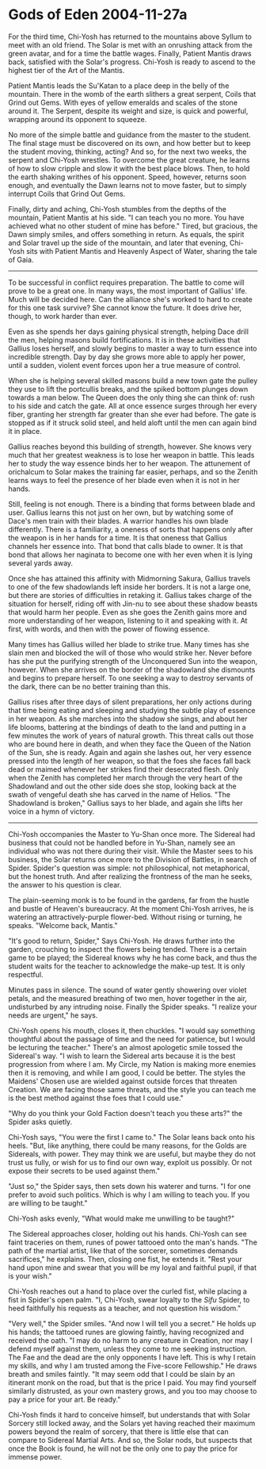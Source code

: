 <!-- TITLE: Gods of Eden 2004-11-27a -->
<!-- SUBTITLE: A game log for Gods of Eden -->

# Gods of Eden 2004-11-27a

For the third time, Chi-Yosh has returned to the mountains above Syllum to meet with an old friend. The Solar is met with an onrushing attack from the green avatar, and for a time the battle wages. Finally, Patient Mantis draws back, satisfied with the Solar's progress. Chi-Yosh is ready to ascend to the highest tier of the Art of the Mantis.

Patient Mantis leads the Su'Katan to a place deep in the belly of the mountain. There in the womb of the earth slithers a great serpent, Coils that Grind out Gems. With eyes of yellow emeralds and scales of the stone around it. The Serpent, despite its weight and size, is quick and powerful, wrapping around its opponent to squeeze.

No more of the simple battle and guidance from the master to the student. The final stage must be discovered on its own, and how better but to keep the student moving, thinking, acting? And so, for the next two weeks, the serpent and Chi-Yosh wrestles. To overcome the great creature, he learns of how to slow cripple and slow it with the best place blows. Then, to hold the earth shaking writhes of his opponent. Speed, however, returns soon enough, and eventually the Dawn learns not to move faster, but to simply interrupt Coils that Grind Out Gems.

Finally, dirty and aching, Chi-Yosh stumbles from the depths of the mountain, Patient Mantis at his side. "I can teach you no more. You have achieved what no other student of mine has before." Tired, but gracious, the Dawn simply smiles, and offers something in return. As equals, the spirit and Solar travel up the side of the mountain, and later that evening, Chi-Yosh sits with Patient Mantis and Heavenly Aspect of Water, sharing the tale of Gaia.

---

To be successful in conflict requires preparation. The battle to come will prove to be a great one. In many ways, the most important of Gallius' life. Much will be decided here. Can the alliance she's worked to hard to create for this one task survive? She cannot know the future. It does drive her, though, to work harder than ever.

Even as she spends her days gaining physical strength, helping Dace drill the men, helping masons build fortifications. It is in these activities that Gallius loses herself, and slowly begins to master a way to turn essence into incredible strength. Day by day she grows more able to apply her power, until a sudden, violent event forces upon her a true measure of control.

When she is helping several skilled masons build a new town gate the pulley they use to lift the portcullis breaks, and the spiked bottom plunges down towards a man below. The Queen does the only thing she can think of: rush to his side and catch the gate. All at once essence surges through her every fiber, granting her strength far greater than she ever had before. The gate is stopped as if it struck solid steel, and held aloft until the men can again bind it in place.

Gallius reaches beyond this building of strength, however. She knows very much that her greatest weakness is to lose her weapon in battle. This leads her to study the way essence binds her to her weapon. The attunement of orichalcum to Solar makes the training far easier, perhaps, and so the Zenith learns ways to feel the presence of her blade even when it is not in her hands.

Still, feeling is not enough. There is a binding that forms between blade and user. Gallius learns this not just on her own, but by watching some of Dace's men train with their blades. A warrior handles his own blade differently. There is a familiarity, a oneness of sorts that happens only after the weapon is in her hands for a time. It is that oneness that Gallius channels her essence into. That bond that calls blade to owner. It is that bond that allows her naginata to become one with her even when it is lying several yards away.

Once she has attained this affinity with Midmorning Sakura, Gallius travels to one of the few shadowlands left inside her borders. It is not a large one, but there are stories of difficulties in retaking it. Gallius takes charge of the situation for herself, riding off with Jin-nu to see about these shadow beasts that would harm her people. Even as she goes the Zenith gains more and more understanding of her weapon, listening to it and speaking with it. At first, with words, and then with the power of flowing essence.

Many times has Gallius willed her blade to strike true. Many times has she slain men and blocked the will of those who would strike her. Never before has she put the purifying strength of the Unconquered Sun into the weapon, however. When she arrives on the border of the shadowland she dismounts and begins to prepare herself. To one seeking a way to destroy servants of the dark, there can be no better training than this.

Gallius rises after three days of silent preparations, her only actions during that time being eating and sleeping and studying the subtle play of essence in her weapon. As she marches into the shadow she sings, and about her life blooms, battering at the bindings of death to the land and putting in a few minutes the work of years of natural growth. This threat calls out those who are bound here in death, and when they face the Queen of the Nation of the Sun, she is ready. Again and again she lashes out, her very essence pressed into the length of her weapon, so that the foes she faces fall back dead or maimed whenever her strikes find their desecrated flesh. Only when the Zenith has completed her march through the very heart of the Shadowland and out the other side does she stop, looking back at the swath of vengeful death she has carved in the name of Helios. "The Shadowland is broken," Gallius says to her blade, and again she lifts her voice in a hymn of victory.

---

Chi-Yosh occompanies the Master to Yu-Shan once more. The Sidereal had business that could not be handled before in Yu-Shan, namely see an individual who was not there during their visit. While the Master sees to his business, the Solar returns once more to the Division of Battles, in search of Spider. Spider's question was simple: not philosophical, not metaphorical, but the honest truth. And after realizing the frontness of the man he seeks, the answer to his question is clear.

The plain-seeming monk is to be found in the gardens, far from the hustle and bustle of Heaven's bureaucracy. At the moment Chi-Yosh arrives, he is watering an attractively-purple flower-bed. Without rising or turning, he speaks. "Welcome back, Mantis."

"It's good to return, Spider," Says Chi-Yosh. He draws further into the garden, crouching to inspect the flowers being tended. There is a certain game to be played; the Sidereal knows why he has come back, and thus the student waits for the teacher to acknowledge the make-up test. It is only respectful.

Minutes pass in silence. The sound of water gently showering over violet petals, and the measured breathing of two men, hover together in the air, undisturbed by any intruding noise. Finally the Spider speaks. "I realize your needs are urgent," he says.

Chi-Yosh opens his mouth, closes it, then chuckles. "I would say something thoughtful about the passage of time and the need for patience, but I would be lecturing the teacher." There's an almost apologetic smile tossed the Sidereal's way. "I wish to learn the Sidereal arts because it is the best progression from where I am. My Circle, my Nation is making more enemies then it is removing, and while I am good, I could be better. The styles the Maidens' Chosen use are wielded against outside forces that threaten Creation. We are facing those same threats, and the style you can teach me is the best method against thse foes that I could use."

"Why do you think your Gold Faction doesn't teach you these arts?" the Spider asks quietly.

Chi-Yosh says, "You were the first I came to." The Solar leans back onto his heels. "But, like anything, there could be many reasons, for the Golds are Sidereals, with power. They may think we are useful, but maybe they do not trust us fully, or wish for us to find our own way, exploit us possibly. Or not expose their secrets to be used against them."

"Just so," the Spider says, then sets down his waterer and turns. "I for one prefer to avoid such politics. Which is why I am willing to teach you. If you are willing to be taught."

Chi-Yosh asks evenly, "What would make me unwilling to be taught?"

The Sidereal approaches closer, holding out his hands. Chi-Yosh can see faint traceries on them, runes of power tattooed onto the man's hands. "The path of the martial artist, like that of the sorcerer, sometimes demands sacrifices," he explains. Then, closing one fist, he extends it. "Rest your hand upon mine and swear that you will be my loyal and faithful pupil, if that is your wish."

Chi-Yosh reaches out a hand to place over the curled fist, while placing a fist in Spider's open palm. "I, Chi-Yosh, swear loyalty to the _Sifu_ Spider, to heed faithfully his requests as a teacher, and not question his wisdom."

"Very well," the Spider smiles. "And now I will tell you a secret." He holds up his hands; the tattooed runes are glowing faintly, having recognized and received the oath. "I may do no harm to any creature in Creation, nor may I defend myself against them, unless they come to me seeking instruction. The Fae and the dead are the only opponents I have left. This is why I retain my skills, and why I am trusted among the Five-score Fellowship." He draws breath and smiles faintly. "It may seem odd that I could be slain by an itinerant monk on the road, but that is the price I paid. You may find yourself similarly distrusted, as your own mastery grows, and you too may choose to pay a price for your art. Be ready."

Chi-Yosh finds it hard to conceive himself, but understands that with Solar Sorcery still locked away, and the Solars yet having reached their maximum powers beyond the realm of sorcery, that there is little else that can compare to Sidereal Martial Arts. And so, the Solar nods, but suspects that once the Book is found, he will not be the only one to pay the price for immense power.